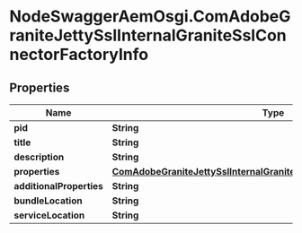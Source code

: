 # NodeSwaggerAemOsgi.ComAdobeGraniteJettySslInternalGraniteSslConnectorFactoryInfo

## Properties

Name | Type | Description | Notes
------------ | ------------- | ------------- | -------------
**pid** | **String** |  | [optional] 
**title** | **String** |  | [optional] 
**description** | **String** |  | [optional] 
**properties** | [**ComAdobeGraniteJettySslInternalGraniteSslConnectorFactoryProperties**](ComAdobeGraniteJettySslInternalGraniteSslConnectorFactoryProperties.md) |  | [optional] 
**additionalProperties** | **String** |  | [optional] 
**bundleLocation** | **String** |  | [optional] 
**serviceLocation** | **String** |  | [optional] 


